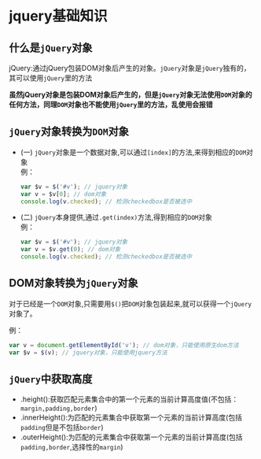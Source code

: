 # jquery基础知识

## 什么是`jQuery`对象
jQuery:通过jQuery包装DOM对象后产生的对象。`jQuery`对象是`jQuery`独有的，其可以使用`jQuery`里的方法

**虽然jQuery对象是包装DOM对象后产生的，但是`jQuery`对象无法使用`DOM`对象的任何方法，同理`DOM`对象也不能使用`jQuery`里的方法，乱使用会报错**

## `jQuery`对象转换为`DOM`对象

* (一) `jQuery`对象是一个数据对象,可以通过`[index]`的方法,来得到相应的`DOM`对象  
  例：
  ```js
  var $v = $('#v'); // jquery对象
  var v = $v[0]; // dom对象
  console.log(v.checked); // 检测checkedbox是否被选中
  ```

* (二) `jQuery`本身提供,通过`.get(index)`方法,得到相应的`DOM`对象  
  例：
  ```js
  var $v = $('#v'); // jquery对象
  var v = $v.get(0); // dom对象
  console.log(v.checked); // 检测checkedbox是否被选中
  ```

## DOM对象转换为`jQuery`对象
对于已经是一个`DOM`对象,只需要用`$()`把`DOM`对象包装起来,就可以获得一个`jQuery`对象了。

例：
```js
var v = document.getElementById('v'); // dom对象，只能使用原生dom方法
var $v = $(v); // jquery对象，只能使用jquery方法
```

## `jQuery`中获取高度
* .height():获取匹配元素集合中的第一个元素的当前计算高度值(不包括：`margin,padding,border`)
* .innerHeight():为匹配的元素集合中获取第一个元素的当前计算高度(包括`padding`但是不包括`border`)
* .outerHeight():为匹配的元素集合中获取第一个元素的当前计算高度(包括`padding,border`,选择性的`margin`)
